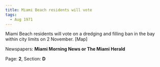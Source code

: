 ```yaml
---  
title: Miami Beach residents will vote  
tags:  
  - Aug 1971  
---  
```

  
Miami Beach residents will vote on a dredging and filling ban in the bay within city limits on 2 November. [Map]  
  
Newspapers: **Miami Morning News or The Miami Herald**  
  
Page: **2**, Section: **D** 
